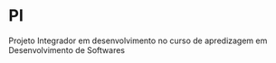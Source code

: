 # PI
 Projeto Integrador em desenvolvimento no curso de apredizagem em Desenvolvimento de Softwares
